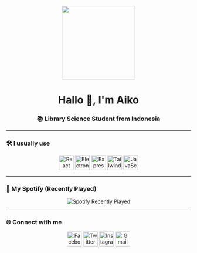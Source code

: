 <div align="center">
  <img src="https://media2.giphy.com/media/cLiOAvpdFZqAo/giphy.gif" width="200"/>
</div>

<h1 align="center">Hallo 👋, I'm Aiko</h1>
<h3 align="center">📚 Library Science Student from Indonesia</h3>

---

### 🛠️ I usually use

<div align="center">
  <img src="https://cdn.jsdelivr.net/gh/devicons/devicon/icons/react/react-original.svg" height="40" alt="React" />
  <img src="https://cdn.jsdelivr.net/gh/devicons/devicon/icons/electron/electron-original.svg" height="40" alt="Electron" />
  <img src="https://cdn.jsdelivr.net/gh/devicons/devicon/icons/express/express-original.svg" height="40" alt="Express" />
  <img src="https://cdn.jsdelivr.net/gh/devicons/devicon/icons/tailwindcss/tailwindcss-original-wordmark.svg" height="40" alt="Tailwind CSS" />
  <img src="https://cdn.jsdelivr.net/gh/devicons/devicon/icons/javascript/javascript-original.svg" height="40" alt="JavaScript" />
</div>

---

### 🎵 My Spotify (Recently Played)

<!-- Replace username here with correct Spotify USERNAME -->
<p align="center">
  <a href="https://open.spotify.com/user/x0p8yfdw7c73zbvd99lbajt4s">
    <img src="https://spotify-recently-played-readme.vercel.app/api?user=x0p8yfdw7c73zbvd99lbajt4s&count=5&unique=false" alt="Spotify Recently Played" />
  </a>
</p>

---

### 🌐 Connect with me

<p align="center">
  <a href="https://www.facebook.com/kido.quickdraw" target="_blank">
    <img src="https://raw.githubusercontent.com/maurodesouza/profile-readme-generator/master/src/assets/icons/social/facebook/default.svg" width="40" alt="Facebook" />
  </a>
  <a href="https://x.com/jjoaiko_" target="_blank">
    <img src="https://raw.githubusercontent.com/maurodesouza/profile-readme-generator/master/src/assets/icons/social/twitter/default.svg" width="40" alt="Twitter" />
  </a>
  <a href="https://www.instagram.com/ndtspring/" target="_blank">
    <img src="https://raw.githubusercontent.com/maurodesouza/profile-readme-generator/master/src/assets/icons/social/instagram/default.svg" width="40" alt="Instagram" />
  </a>
  <a href="mailto:jokoaiko8b@gmail.com" target="_blank">
    <img src="https://raw.githubusercontent.com/maurodesouza/profile-readme-generator/master/src/assets/icons/social/gmail/default.svg" width="40" alt="Gmail" />
  </a>
</p>
